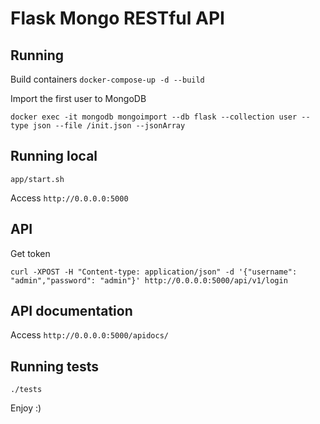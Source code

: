 # Flask Mongo RESTful API

## Running
Build containers
`docker-compose-up -d --build`

Import the first user to MongoDB
```
docker exec -it mongodb mongoimport --db flask --collection user --type json --file /init.json --jsonArray
```


## Running local
`app/start.sh`

Access `http://0.0.0.0:5000`

## API

Get token
```
curl -XPOST -H "Content-type: application/json" -d '{"username": "admin","password": "admin"}' http://0.0.0.0:5000/api/v1/login
```


## API documentation
Access `http://0.0.0.0:5000/apidocs/`


## Running tests
`./tests`


Enjoy :)
